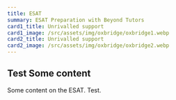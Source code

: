 ```yaml
---
title: ESAT
summary: ESAT Preparation with Beyond Tutors
card1_title: Unrivalled support
card1_image: /src/assets/img/oxbridge/oxbridge1.webp
card2_title: Unrivalled support
card2_image: /src/assets/img/oxbridge/oxbridge2.webp
---
```


## Test Some content
Some content on the ESAT. Test.